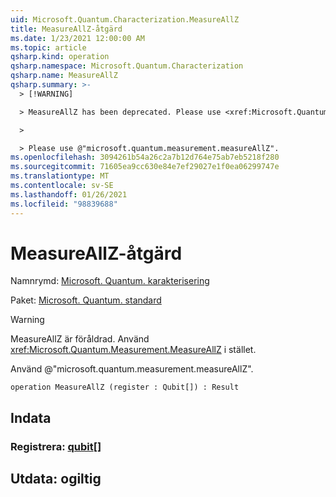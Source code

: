 ```yaml
---
uid: Microsoft.Quantum.Characterization.MeasureAllZ
title: MeasureAllZ-åtgärd
ms.date: 1/23/2021 12:00:00 AM
ms.topic: article
qsharp.kind: operation
qsharp.namespace: Microsoft.Quantum.Characterization
qsharp.name: MeasureAllZ
qsharp.summary: >-
  > [!WARNING]

  > MeasureAllZ has been deprecated. Please use <xref:Microsoft.Quantum.Measurement.MeasureAllZ> instead.

  >

  > Please use @"microsoft.quantum.measurement.measureAllZ".
ms.openlocfilehash: 3094261b54a26c2a7b12d764e75ab7eb5218f280
ms.sourcegitcommit: 71605ea9cc630e84e7ef29027e1f0ea06299747e
ms.translationtype: MT
ms.contentlocale: sv-SE
ms.lasthandoff: 01/26/2021
ms.locfileid: "98839688"
---
```

# <a name="measureallz-operation"></a>MeasureAllZ-åtgärd

Namnrymd: [Microsoft. Quantum. karakterisering](xref:Microsoft.Quantum.Characterization)

Paket: [Microsoft. Quantum. standard](https://nuget.org/packages/Microsoft.Quantum.Standard)


> [!WARNING]
> MeasureAllZ är föråldrad. Använd <xref:Microsoft.Quantum.Measurement.MeasureAllZ> i stället.
>
> Använd @"microsoft.quantum.measurement.measureAllZ".



```qsharp
operation MeasureAllZ (register : Qubit[]) : Result
```


## <a name="input"></a>Indata

### <a name="register--qubit"></a>Registrera: [qubit](xref:microsoft.quantum.lang-ref.qubit)[]





## <a name="output--__invalidresult__"></a>Utdata: __ogiltig <Result>__

